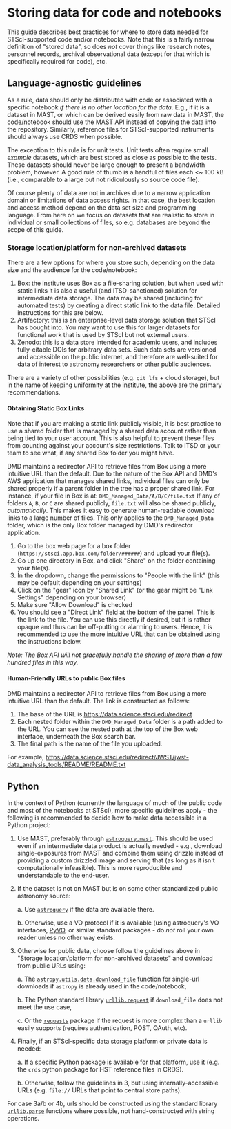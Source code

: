 # Storing data for code and notebooks

This guide describes best practices for where to store data needed for
STScI-supported code and/or notebooks. Note that this is a fairly narrow
definition of "stored data", so does *not* cover things like research notes,
personnel records,  archival observational data (except for that which is
specifically required for code), etc.

## Language-agnostic guidelines

As a rule, data should only be distributed with code or associated with a
specific notebook *if there is no other location for the data*.  E.g., if it is
a dataset in MAST, or which can be derived easily from raw data in MAST, the
code/notebook should use the MAST API instead of copying the data into the
repository.  Similarly, reference files for STScI-supported instruments should
always use CRDS when possible.

The exception to this rule is for unit tests. Unit tests often require small
*example* datasets, which are best stored as close as possible to the tests.
These datasets should never be large enough to present a bandwidth problem,
however. A good rule of thumb is a handful of files each <~ 100 kB (i.e.,
comparable to a large but not ridiculously so source code file).

Of course plenty of data are not in archives due to a narrow application domain
or limitations of data access rights. In that case, the best location and access
method depend on the data set size and programming language.  From here on we
focus on datasets that are realistic to store in individual or small collections
of files, so e.g. databases are beyond the scope of this guide.

### Storage location/platform for non-archived datasets

There are a few options for where you store such, depending on the data size and
the audience for the code/notebook:

1. Box: the institute uses Box as a file-sharing solution, but when used with
   static links it is also a useful (and ITSD-sanctioned) solution for
   intermediate data storage. The data may be shared (including for automated 
   tests) by creating a direct static link to the data file. Detailed 
   instructions for this are below.
2. Artifactory: this is an enterprise-level data storage solution that STScI has
   bought into.  You may want to use this for larger datasets for functional work 
   that is used by STScI but not external users.
3. Zenodo: this is a data store intended for academic users, and includes
   fully-citable DOIs for arbitrary data sets. Such data sets are versioned and
   accessible on the public internet, and therefore are well-suited for data of
   interest to astronomy researchers or other public audiences.

There are a variety of other possibilities (e.g. `git lfs` + cloud storage),
but in the name of keeping uniformity at the institute, the above are the
primary recommendations.


#### Obtaining Static Box Links

Note that if you are making a static link publicly visible, it is best practice
to use a shared folder that is managed by a shared data account rather than
being tied to your user account.  This is also helpful to prevent these files
from counting against your account's size restrictions.  Talk to ITSD or your 
team to see what, if any shared Box folder you might have.

DMD maintains a redirector API to retrieve files from Box using a more intuitive URL than the default. Due to the nature of the Box API and DMD's AWS application that manages shared links, individual files can only be shared properly if a parent folder in the tree has a proper shared link. For instance, if your file in Box is at:
`DMD_Managed_Data/A/B/C/file.txt`
If any of folders `A`, `B`, or `C` are shared publicly, `file.txt` will also be shared publicly, *automatically*. This makes it easy to generate human-readable download links to a large number of files. 
This only applies to the `DMD_Managed_Data` folder, which is the only Box folder managed by DMD's redirector application. 


1. Go to the box web page for a box folder 
   (`https://stsci.app.box.com/folder/######`) and upload your file(s).
2. Go up one directory in Box, and click "Share" on the folder containing your file(s).
3. In the dropdown, change the permissions to "People with the link" (this may be default depending on your settings)
4. Click on the "gear" icon by "Shared Link" (or the gear might be "Link Settings" depending on your browser)
5. Make sure "Allow Download" is checked
6. You should see a "Direct Link" field at the bottom of the panel. This is the
   link to the file. You can use this directly if desired, but it is rather opaque and thus can be off-putting or alarming to users.  Hence, it is recommended to use the more intuitive URL that can be obtained using the instructions below.
   
*Note: The Box API will not gracefully handle the sharing of more than a few hundred files in this way.*


#### Human-Friendly URLs to public Box files
DMD maintains a redirector API to retrieve files from Box using a more intuitive URL than the default. The link is constructed as follows:

1. The base of the URL is https://data.science.stsci.edu/redirect
2. Each nested folder within the `DMD_Managed_Data` folder is a path added to the URL. You can see the nested path at the top of the Box web interface, underneath the Box search bar.
3. The final path is the name of the file you uploaded. 

For example, https://data.science.stsci.edu/redirect/JWST/jwst-data_analysis_tools/README/README.txt


## Python

In the context of Python (currently the language of much of the public code and
most of the notebooks at STScI), more specific guidelines apply - the following
is recommended to decide how to make data accessible in a Python project:

1. Use MAST, preferably through [`astroquery.mast`](https://astroquery.readthedocs.io/en/latest/mast/mast.html).
   This should be used even if an intermediate data product is actually needed -
   e.g., download single-exposures from MAST and combine them using drizzle
   instead of providing a custom drizzled image and serving that (as long as it
   isn't computationally infeasible).  This is more reproducible and
   understandable to the end-user.

2. If the dataset is not on MAST but is on some other standardized public
   astronomy source:

   a. Use [`astroquery`](https://astroquery.readthedocs.io/en/latest/) if the
      data are available there.

   b. Otherwise, use a VO protocol if it is available (using astroquery's VO
      interfaces, [PyVO](https://pyvo.readthedocs.io/en/latest/), or similar
      standard packages - do *not* roll your own reader unless no other way
      exists.

3. Otherwise for public data, choose follow the guidelines above in "Storage
   location/platform for non-archived datasets" and download from public URLs
   using:

   a. The
      [`astropy.utils.data.download_file`](http://docs.astropy.org/en/stable/api/astropy.utils.data.download_file.html)
      function for single-url downloads if `astropy` is already used in the
      code/notebook,

   b. The Python standard library
      [`urllib.request`](https://docs.python.org/3/library/urllib.request.html)
      if `download_file` does not meet the use case,

   c. Or the [`requests`](http://docs.python-requests.org/en/master/) package if
      the request is more complex than a `urllib` easily supports (requires
      authentication, POST, OAuth, etc).

4. Finally, if an STScI-specific data storage platform or private data is needed:

   a. If a specific Python package is available for that platform, use it (e.g.
      the `crds` python package for HST reference files in CRDS).

   b. Otherwise, follow the guidelines in 3, but using internally-accessible
      URLs (e.g. ``file://`` URLs that point to central store paths).

For case 3a/b or 4b, urls should be constructed using the standard library
[`urllib.parse`](https://docs.python.org/3/library/urllib.parse.html#module-urllib.parse)
functions where possible, not hand-constructed with string operations.
